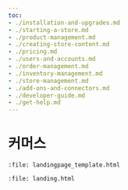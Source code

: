 ```yaml
---
toc:
- ./installation-and-upgrades.md
- ./starting-a-store.md
- ./product-management.md
- ./creating-store-content.md
- ./pricing.md
- ./users-and-accounts.md
- ./order-management.md
- ./inventory-management.md
- ./store-management.md
- ./add-ons-and-connectors.md
- ./developer-guide.md
- ./get-help.md
---
```

# 커머스

```{raw} html
:file: landingpage_template.html
```

```{raw} html
:file: landing.html
```
